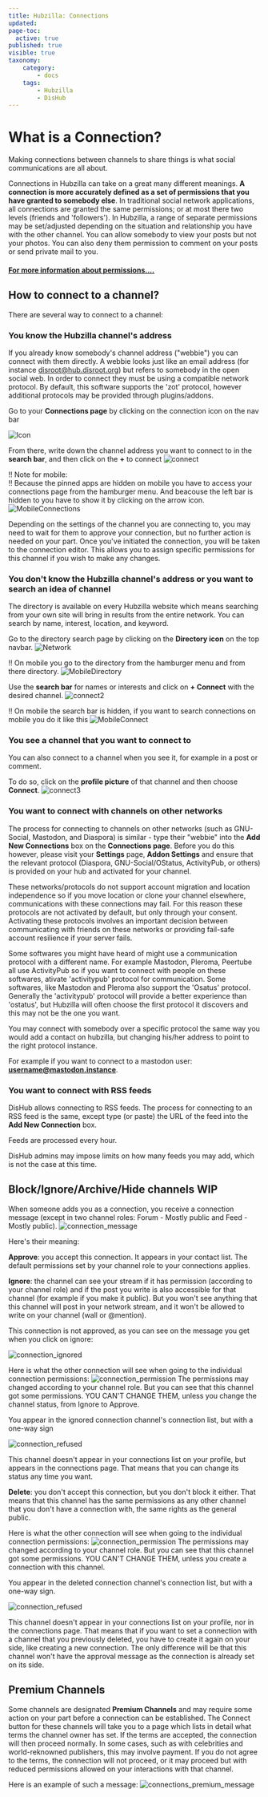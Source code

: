 ```yaml
---
title: Hubzilla: Connections
updated:
page-toc:
  active: true
published: true
visible: true
taxonomy:
    category:
        - docs
    tags:
        - Hubzilla
        - DisHub
---
```


# What is a Connection?
Making connections between channels to share things is what social communications are all about.

Connections in Hubzilla can take on a great many different meanings. **A connection is more accurately defined as a set of permissions that you have granted to somebody else**. In traditional social network applications, all connections are granted the same permissions; or at most there two levels (friends and 'followers'). In Hubzilla, a range of separate permissions may be set/adjusted depending on the situation and relationship you have with the other channel. You can allow somebody to view your posts but not your photos. You can also deny them permission to comment on your posts or send private mail to you.

#### [For more information about permissions....](../permissions/)

## How to connect to a channel?
There are several way to connect to a channel:

### You know the Hubzilla channel's address
If you already know somebody's channel address ("webbie") you can connect with them directly. A webbie looks just like an email address (for instance disroot@hub.disroot.org) but refers to somebody in the open social web. In order to connect they must be using a compatible network protocol. By default, this software supports the 'zot' protocol, however additional protocols may be provided through plugins/addons.

Go to your **Connections page** by clicking on the connection icon on the nav bar

![Icon](en/ConnectionIcon.png)

From there, write down the channel address you want to connect to in the **search bar**, and then click on the **+** to connect
![connect](en/Connect1.gif)

!! Note for mobile: <br>
!! Because the pinned apps are hidden on mobile you have to access your connections page from the hamburger menu. And beacouse the left bar is hidden to you have to show it by clicking on the arrow icon. ![MobileConnections](en/MobileConnections.gif)

Depending on the settings of the channel you are connecting to, you may need to wait for them to approve your connection, but no further action is needed on your part. Once you've initiated the connection, you will be taken to the connection editor. This allows you to assign specific permissions for this channel if you wish to make any changes.

### You don't know the Hubzilla channel's address or you want to search an idea of channel
The directory is available on every Hubzilla website which means searching from your own site will bring in results from the entire network. You can search by name, interest, location, and keyword.

Go to the directory search page by clicking on the **Directory icon** on the top navbar.
![Network](en/Network.png)

!! On mobile you go to the directory from the hamburger menu and from there directory. ![MobileDirectory](en/MobileDirectory.png)

Use the **search bar** for names or interests and click on **+ Connect** with the desired channel. ![connect2](en/Connect2.gif)

!! On mobile the search bar is hidden, if you want to search connections on mobile you do it like this ![MobileConnect](en/MobileConnect.gif)

### You see a channel that you want to connect to
You can also connect to a channel when you see it, for example in a post or comment.

To do so, click on the **profile picture** of that channel and then choose **Connect**.
 ![connect3](en/Connect3.gif)

### You want to connect with channels on other networks
The process for connecting to channels on other networks (such as GNU-Social, Mastodon, and Diaspora) is similar - type their "webbie" into the **Add New Connections** box on the **Connections page**. Before you do this however, please visit your **Settings** page, **Addon Settings** and ensure that the relevant protocol (Diaspora, GNU-Social/OStatus, ActivityPub, or others) is provided on your hub and activated for your channel.

These networks/protocols do not support account migration and location independence so if you move location or clone your channel elsewhere, communications with these connections may fail. For this reason these protocols are not activated by default, but only through your consent. Activating these protocols involves an important decision between communicating with friends on these networks or providing fail-safe account resilience if your server fails.    

Some softwares you might have heard of might use a communication protocol with a different name. For example Mastodon, Pleroma, Peertube all use ActivityPub so if you want to connect with people on these softwares, ativate  'activitypub' protocol for communication.
Some softwares, like Mastodon and Pleroma also support the 'Osatus' protocol.
Generally the 'activitypub' protocol will provide a better experience than 'ostatus', but Hubzilla will often choose the first protocol it discovers and this may not be the one you want.

You may connect with somebody over a specific protocol the same way you would add a contact on hubzilla, but changing his/her address to point to the right protocol instance.

For example if you want to connect to a mastodon user: **username@mastodon.instance**.


### You want to connect with RSS feeds
DisHub allows connecting to RSS feeds. The process for connecting to an RSS feed is the same, except type (or paste) the URL of the feed into the **Add New Connection** box.

Feeds are processed every hour.

DisHub admins may impose limits on how many feeds you may add, which is not the case at this time.


## Block/Ignore/Archive/Hide channels WIP
When someone adds you as a connection, you receive a connection message (except in two channel roles: Forum - Mostly public and Feed - Mostly public).
![connection_message](en/Connection_message.png)

Here's their meaning:

**Approve**: you accept this connection. It appears in your contact list. The default permissions set by your channel role to your connections applies.

**Ignore**: the channel can see your stream if it has permission (according to your channel role) and if the post you write is also accessible for that channel (for example if you make it public). But you won't see anything that this channel will post in your network stream, and it won't be allowed to write on your channel (wall or @mention).

This connection is not approved, as you can see on the message you get when you click on ignore:

![connection_ignored](en/Connection_ignored.png)

Here is what the other connection will see when going to the individual connection permissions:
![connection_permission](en/Connection_ignored_permission.png)
The permissions may changed according to your channel role. But you can see that this channel got some permissions. YOU CAN'T CHANGE THEM, unless you change the channel status, from Ignore to Approve.

You appear in the ignored connection channel's connection list, but with a one-way sign

![connection_refused](en/Connection_refused.png)

This channel doesn't appear in your connections list on your profile, but appears in the connections page. That means that you can change its status any time you want.


**Delete**: you don't accept this connection, but you don't block it either. That means that this channel has the same permissions as any other channel that you don't have a connection with, the same rights as the general public.

Here is what the other connection will see when going to the individual connection permissions:
![connection_permission](en/Connection_permission.png)
The permissions may changed according to your channel role. But you can see that this channel got some permissions. YOU CAN'T CHANGE THEM, unless you create a connection with this channel.

You appear in the deleted connection channel's connection list, but with a one-way sign.

![connection_refused](en/Connection_refused.png)

This channel doesn't appear in your connections list on your profile, nor in the connections page. That means that if you want to set a connection with a channel that you previously deleted, you have to create it again on your side, like creating a new connection. The only difference will be that this channel won't have the approval message as the connection is already set on its side.

## Premium Channels
Some channels are designated **Premium Channels** and may require some action on your part before a connection can be established. The Connect button for these channels will take you to a page which lists in detail what terms the channel owner has set. If the terms are accepted, the connection will then proceed normally. In some cases, such as with celebrities and world-reknowned publishers, this may involve payment. If you do not agree to the terms, the connection will not proceed, or it may proceed but with reduced permissions allowed on your interactions with that channel.

Here is an example of such a message:
![connections_premium_message](en/Connection_premium_message.png)
